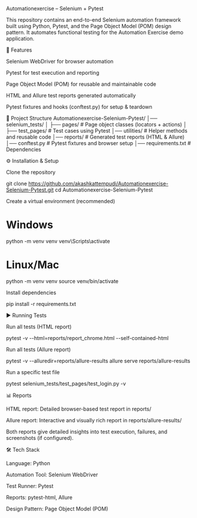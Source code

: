 Automationexercise – Selenium + Pytest

This repository contains an end-to-end Selenium automation framework built using Python, Pytest, and the Page Object Model (POM) design pattern. It automates functional testing for the Automation Exercise demo application.

🚀 Features

Selenium WebDriver for browser automation

Pytest for test execution and reporting

Page Object Model (POM) for reusable and maintainable code

HTML and Allure test reports generated automatically

Pytest fixtures and hooks (conftest.py) for setup & teardown

📂 Project Structure
Automationexercise-Selenium-Pytest/
│── selenium_tests/
│   ├── pages/        # Page object classes (locators + actions)
│   ├── test_pages/   # Test cases using Pytest
│── utilities/         # Helper methods and reusable code
│── reports/           # Generated test reports (HTML & Allure)
│── conftest.py        # Pytest fixtures and browser setup
│── requirements.txt   # Dependencies

⚙️ Installation & Setup

Clone the repository

git clone https://github.com/akashkattempudi/Automationexercise-Selenium-Pytest.git
cd Automationexercise-Selenium-Pytest


Create a virtual environment (recommended)

# Windows
python -m venv venv
venv\Scripts\activate

# Linux/Mac
python -m venv venv
source venv/bin/activate


Install dependencies

pip install -r requirements.txt

▶️ Running Tests

Run all tests (HTML report)

pytest -v --html=reports/report_chrome.html --self-contained-html


Run all tests (Allure report)

pytest -v --alluredir=reports/allure-results
allure serve reports/allure-results


Run a specific test file

pytest selenium_tests/test_pages/test_login.py -v

📊 Reports

HTML report: Detailed browser-based test report in reports/

Allure report: Interactive and visually rich report in reports/allure-results/

Both reports give detailed insights into test execution, failures, and screenshots (if configured).

🛠️ Tech Stack

Language: Python

Automation Tool: Selenium WebDriver

Test Runner: Pytest

Reports: pytest-html, Allure

Design Pattern: Page Object Model (POM)
